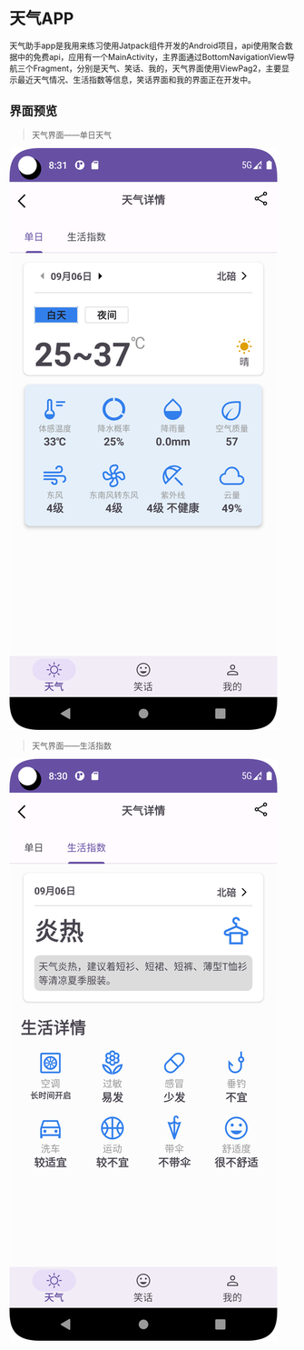 # 天气APP

天气助手app是我用来练习使用Jatpack组件开发的Android项目，api使用聚合数据中的免费api，应用有一个MainActivity，主界面通过BottomNavigationView导航三个Fragment，分别是天气、笑话、我的，天气界面使用ViewPag2，主要显示最近天气情况、生活指数等信息，笑话界面和我的界面正在开发中。

## 界面预览

> 天气界面——单日天气

![天气界面-单日](https://github.com/Nicely123/WeatherAssistant/blob/main/src/%E5%A4%A9%E6%B0%94%E7%95%8C%E9%9D%A2-%E5%8D%95%E6%97%A5.png)

> 天气界面——生活指数

![天气界面-生活指数](https://github.com/Nicely123/WeatherAssistant/blob/main/src/%E5%A4%A9%E6%B0%94%E7%95%8C%E9%9D%A2-%E7%94%9F%E6%B4%BB%E6%8C%87%E6%95%B0.png)